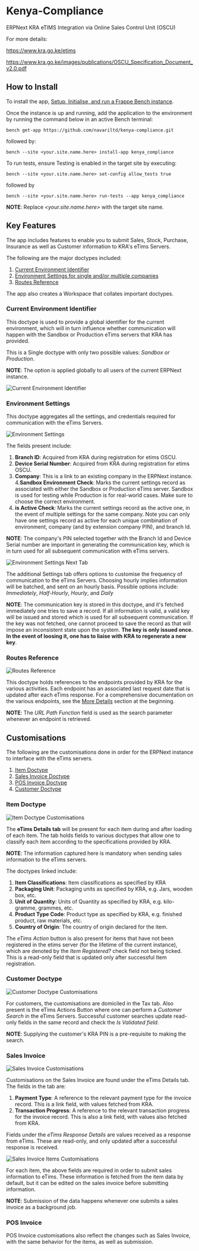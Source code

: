 # Kenya-Compliance

<a id="more_details"></a>

ERPNext KRA eTIMS Integration via Online Sales Control Unit (OSCU)

For more details:

https://www.kra.go.ke/etims

<a id="etims_official_documentation"></a>
https://www.kra.go.ke/images/publications/OSCU_Specification_Document_v2.0.pdf

## How to Install

To install the app, [Setup, Initialise, and run a Frappe Bench instance](https://frappeframework.com/docs/user/en/installation).

Once the instance is up and running, add the application to the environment by running the command below in an active Bench terminal:

`bench get-app https://github.com/navariltd/kenya-compliance.git`

followed by:

`bench --site <your.site.name.here> install-app kenya_compliance`

To run tests, ensure Testing is enabled in the target site by executing:

`bench --site <your.site.name.here> set-config allow_tests true`

followed by

`bench --site <your.site.name.here> run-tests --app kenya_compliance`

**NOTE**: Replace _<your.site.name.here>_ with the target site name.

## Key Features

The app includes features to enable you to submit Sales, Stock, Purchase, Insurance as well as Customer information to KRA's eTims Servers.

The following are the major doctypes included:

1. [Current Environment Identifier](#current_env_id)
2. [Environment Settings for single and/or multiple companies](#environment_settings)
3. [Routes Reference](#routes_reference)

The app also creates a Workspace that collates important doctypes.

### Current Environment Identifier

<a id="current_env_id"></a>

This doctype is used to provide a global identifier for the current environment, which will in turn influence whether communication will happen with the Sandbox or Production eTims servers that KRA has provided.

This is a Single doctype with only two possible values: _Sandbox or Production_.

**NOTE**: The option is applied globally to all users of the current ERPNext instance.

![Current Environment Identifier](/kenya_compliance/docs/images/current_environment_identifier.PNG)

### Environment Settings

<a id="environment_settings"></a>

This doctype aggregates all the settings, and credentials required for communication with the eTims Servers.

![Environment Settings](/kenya_compliance/docs/images/environment_settings.PNG)

The fields present include:

1. **Branch ID**: Acquired from KRA during registration for etims OSCU.
2. **Device Serial Number**: Acquired from KRA during registration for etims OSCU.
3. **Company**: This is a link to an existing company in the ERPNext instance. 4.**Sandbox Environment Check**: Marks the current settings record as associated with either the Sandbox or Production eTims server. Sandbox is used for testing while Production is for real-world cases. Make sure to choose the correct environment.
4. **is Active Check**: Marks the current settings record as the active one, in the event of multiple settings for the same company. Note you can only have one settings record as active for each unique combination of environment, company (and by extension company PIN), and branch Id.

**NOTE**: The company's PIN selected together with the Branch Id and Device Serial number are important in generating the communication key, which is in turn used for all subsequent communication with eTims servers.

![Environment Settings Next Tab](/kenya_compliance/docs/images/environment_settings_page_2.PNG)

The additional Settings tab offers options to customise the frequency of communication to the eTims Servers. Choosing hourly implies information will be batched, and sent on an hourly basis. Possible options include: _Immediately_, _Half-Hourly_, _Hourly_, and _Daily_

**NOTE**: The communication key is stored in this doctype, and it's fetched immediately one tries to save a record. If all information is valid, a valid key will be issued and stored which is used for all subsequent communication. If the key was not fetched, one cannot proceed to save the record as that will impose an inconsistent state upon the system. **The key is only issued once. In the event of loosing it, one has to liaise with KRA to regenerate a new key**.

### Routes Reference

<a id="routes_reference"></a>

![Routes Reference](/kenya_compliance/docs/images/routes_reference.PNG)

This doctype holds references to the endpoints provided by KRA for the various activities. Each endpoint has an associated last request date that is updated after each eTims response. For a comprehensive documentation on the various endpoints, see the [More Details](#etims_official_documentation) section at the beginning.

**NOTE**: The _URL Path Function_ field is used as the search parameter whenever an endpoint is retrieved.

## Customisations

The following are the customisations done in order for the ERPNext instance to interface with the eTims servers.

1. [Item Doctype](#item_doctype_customisations)
2. [Sales Invoice Doctype](#sales_invoice_doctype_customisations)
3. [POS Invoice Doctype](#pos_invoice_doctype_customisations)
4. [Customer Doctype](#customer_doctype_customisations)

### Item Doctype

<a id="item_doctype_customisations"></a>

![Item Doctype Customisations](/kenya_compliance/docs/images/item_etims_tab.PNG)

The **eTims Details tab** will be present for each item during and after loading of each item. The tab holds fields to various doctypes that allow one to classify each item according to the specifications provided by KRA.

**NOTE**: The information captured here is mandatory when sending sales information to the eTims servers.

The doctypes linked include:

1. **Item Classifications**: Item classifications as specified by KRA
2. **Packaging Unit**: Packaging units as specified by KRA, e.g. Jars, wooden box, etc.
3. **Unit of Quantity**: Units of Quantity as specified by KRA, e.g. kilo-gramme, grammes, etc.
4. **Product Type Code**: Product type as specified by KRA, e.g. finished product, raw materials, etc.
5. **Country of Origin**: The country of origin declared for the item.

The _eTims Action_ button is also present for items that have not been registered in the etims server (for the lifetime of the current instance), which are denoted by the _Item Registered?_ check field not being ticked. This is a read-only field that is updated only after successful Item registration.

### Customer Doctype

<a id="customer_doctype_customisations"></a>

![Customer Doctype Customisations](/kenya_compliance/docs/images/customer_doctype.PNG)

For customers, the customisations are domiciled in the Tax tab. Also present is the eTims Actions Button where one can perform a _Customer Search_ in the eTims Servers. Successful customer searches update read-only fields in the same record and check the _Is Validated field_.

**NOTE**: Supplying the customer's KRA PIN is a pre-requisite to making the search.

### Sales Invoice

<a id="sales_invoice_doctype_customisations"></a>

![Sales Invoice Customisations](/kenya_compliance/docs/images/sales_invoice_details.PNG)

Customisations on the Sales Invoice are found under the eTims Details tab. The fields in the tab are:

1. **Payment Type**: A reference to the relevant payment type for the invoice record. This is a link field, with values fetched from KRA.
2. **Transaction Progress**: A reference to the relevant transaction progress for the invoice record. This is also a link field, with values also fetched from KRA.

Fields under the _eTims Response Details_ are values received as a response from eTims. These are read-only, and only updated after a successful response is received.

![Sales Invoice Items Customisations](/kenya_compliance/docs/images/sales_invoice_item_details.PNG)

For each item, the above fields are required in order to submit sales information to eTims. These information is fetched from the item data by default, but it can be edited on the sales invoice before submitting information.

**NOTE**: Submission of the data happens whenever one submits a sales invoice as a background job.

### POS Invoice

<a id="pos_invoice_doctype_customisations"></a>

POS Invoice customisations also reflect the changes such as Sales Invoice, with the same behavior for the items, as well as submission.
